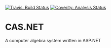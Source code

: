 [![Travis: Build Status](https://travis-ci.org/prozum/CAS.NET.svg?branch=master)](https://travis-ci.org/prozum/CAS.NET)
[![Coverity: Analysis Status](https://scan.coverity.com/projects/4129/badge.svg)](https://scan.coverity.com/projects/4129)

# CAS.NET
A computer algebra system written in ASP.NET
